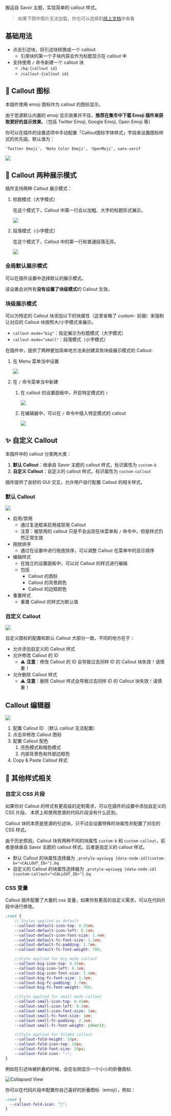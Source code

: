 搬运自 Savor 主题，实现简单的 callout 样式。

> 如果下图中图片无法加载，你也可以选择到[线上文档](https://flowus.cn/share/e1961b24-8bf9-4d2f-9ca4-794d81824524?code=80RAFK)中查看

## 基础用法

- 点击引述块，将引述块转换成一个 callout
  - 引用块的第一个子块内容会作为标题显示在 callout 中
- 支持使用 `/` 命令新建一个 callout 块
  - `/bq-{callout id}`
  - `/callout-{callout id}`


## 🎨 Callout 图标

本插件使用 emoji 图标作为 callout 的图标显示。

由于思源默认内置的 emoji 显示效果并不佳，**推荐在集市中下载 Emoji 插件来获取更好的显示效果**。（包括 Twitter Emoji, Google Emoji, Open Emoji 等）

你可以在插件的设置选项中手动配置「Callout图标字体样式」字段来设置图标样式的优先级。默认值为：

```
'Twitter Emoji', 'Noto Color Emoji', 'OpenMoji', sans-serif
```

![](asset/emoji-font.png)

## 🔋 Callout 两种展示模式

插件支持两种 Callout 展示模式：

1. 标题模式（大字模式）

    在这个模式下，Callout 中第一行会以加粗、大字的标题形式展示。

    ![](asset/big-mode.png)
2. 段落模式（小字模式）

    在这个模式下，Callout 中的第一行和普通段落无异。

    ![](asset/small-mode.png)

### 全局默认展示模式

可以在插件设置中选择默认的展示模式。

该设置会对所有**没有设置了块级模式**的 Callout 生效。

### 块级展示模式

可以为特定的 Callout 块添加以下的块属性（这里省略了 custom- 前缀）来强制让对应的 Callout 块按照大/小字模式来展示。

* `callout-mode="big"`：指定展示为标题模式（大字模式）
* `callout-mode="small"`：段落模式（小字模式）

在插件中，提供了两种更加简单地方法来创建具有块级展示模式的 Callout:

1. 在 Menu 菜单当中设置

    ![](asset/mode-menu.png)

2. 在 `/` 命令菜单当中新建

    1. 在 callout 的设置面板中，开启特定模式的 `/`

        ![](asset/mode-slash-set.png)

    2. 在编辑器中，可以在 `/` 命令中插入特定模式的 callout

        ![](asset/mode-slash-insert.png)


## ✨ 自定义 Callout

本插件中的 callout 分类两大类：

1. **默认 Callout**：继承自 Savor 主题的 callout 样式，标识属性为 `custom-b`
2. **自定义 Callout**：自定义的 callout 样式，标识属性为 `custom-callout`

插件提供了良好的 GUI 交互，允许用户自行配置 Callout 的相关样式。

### 默认 Callout

![](asset/default-callout.png)

- 启用/禁用
  - 通过复选框来启用或禁用 Callout
  - 注意：被禁用的 callout 只是不会出现在块菜单和 `/` 命令中，但是样式仍然正常生效
- 拖放排序
  - 通过在设置中进行拖放排序，可以调整 Callout 在菜单中的显示顺序
- 编辑样式
  - 在独立的设置面板中，可以对 Callout 的样式进行编辑
  - 包括
    - Callout 的图标
    - Callout 的背景颜色
    - Callout 的边框颜色
- 重置样式
  - 重置 Callout 的样式为默认值

### 自定义 Callout

![](asset/custom-callout.png)

自定义图标的配置和默认 Callout 大部分一致，不同的地方在于：

- 允许添加自定义的 Callout 样式
- 允许修改 Callout 的 ID
  - ⚠️ **注意**：修改 Callout 的 ID 会导致过去同样 ID 的 Callout 块失效！请慎重！
- 允许删除 Callout 样式
  - ⚠️ **注意**：删除 Callout 样式会导致过去同样 ID 的 Callout 块失效！请慎重！

## Callout 编辑器

![](asset/editor.png)

1. 配置 Callout ID （默认 callout 无法配置）
2. 点击并修改 Callout 图标
3. 配置 Callout 配色
   1. 亮色模式和暗色模式
   2. 内部背景色和外部边框色
4. Copy & Paste Callout 样式

## 🎨 其他样式相关

### 自定义 CSS 片段

如果你对 Callout 的样式有更高级的定制需求，可以在插件的设置中添加自定义的 CSS 片段。
本质上和使用思源的代码片段没有什么区别。

Callout 块的本质是思源的引述块，只不过会设置特殊的块属性并配置了对应的 CSS 样式。

由于历史原因，Callout 块有两种不同的块属性 `custom-b` 和 `custom-callout`，前者是继承自 Savor 主题的 callout 样式，后者是自定义的 callout 样式。

- 默认 Callout 的块属性选择器为 `.protyle-wysiwyg [data-node-id][custom-b="<CALLOUT_ID>"].bq`
- 自定义的 Callout 的块属性选择器为 `.protyle-wysiwyg [data-node-id][custom-callout="<CALLOUT_ID>"].bq`

### CSS 变量

Callout 插件配置了大量的 css 变量，如果你有更高的自定义需求，可以在代码片段中进行修改。

```scss
:root {
    // Styles applied as default
    --callout-default-icon-top: 0.35em;
    --callout-default-icon-left: 0.1em;
    --callout-default-icon-font-size: 1.4em;
    --callout-default-fc-font-size: 1.3em;
    --callout-default-fc-padding: 1.7em;
    --callout-default-fc-font-weight: 700;

    //Style applied for big mode callout
    --callout-big-icon-top: 0.35em;
    --callout-big-icon-left: 0.1em;
    --callout-big-icon-font-size: 1.4em;
    --callout-big-fc-font-size: 1.3em;
    --callout-big-fc-padding: 1.7em;
    --callout-big-fc-font-weight: 700;

    //Style applied for small mode callout
    --callout-small-icon-top: 0.45em;
    --callout-small-icon-left: 0.2em;
    --callout-small-icon-font-size: 1em;
    --callout-small-fc-font-size: 1em;
    --callout-small-fc-padding: 2.2em;
    --callout-small-fc-font-weight: inherit;

    //Style applied for folded callout
    --callout-fold-height: 34px;
    --callout-fold-icon-top: 10px;
    --callout-fold-font-size: 19px;
    --callout-fold-icon: "⤴";
}
```

例如在引述块被折叠的时候，会在右侧显示一个小小的折叠图标.

![Collapsed View](asset/folded.png)


你可以在代码片段中配置你自己喜好的折叠图标（emoji），例如：

```css
:root {
  --callout-fold-icon: "🙂";
}
```
